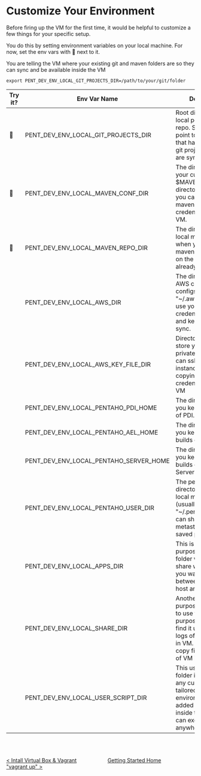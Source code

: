 # Customize Your Environment

Before firing up the VM for the first time, it would be helpful to customize a few things for your specific setup.

You do this by setting environment variables on your local machine. For now, set the env vars with &#x1F538; next to it.  

You are telling the VM where your existing git and maven folders are so they can sync and be available inside the VM

```
export PENT_DEV_ENV_LOCAL_GIT_PROJECTS_DIR=/path/to/your/git/folder
```

| Try it? | Env Var Name | Description  |  Default Value   |
| --- | ------------ | -----------  | ---------------  |
| &#x1F538; | PENT_DEV_ENV_LOCAL_GIT_PROJECTS_DIR   | Root directory of local pentaho git repo.  Suggested to point to the directory that has your current git projects so they are synced.              | ~/dev-env/pentaho/git/ |
| &#x1F538; | PENT_DEV_ENV_LOCAL_MAVEN_CONF_DIR | The direcotory of your current $MAVEN_HOME/conf directory.  This is so you can share your maven configs / credentials inside VM.              | ~/dev-env/pentaho/maven/conf |
| &#x1F538; | PENT_DEV_ENV_LOCAL_MAVEN_REPO_DIR | The directory of your local maven repo.  So, when your VM runs maven, it can pick up on the files you already downloaded.              | ~/.m2 |
| | PENT_DEV_ENV_LOCAL_AWS_DIR | The directory of your AWS credentials and configs.  Usually "~/.aws".  So you can use your current aws credentials inside VM and keep them in sync.              | ~/.aws     |
| | PENT_DEV_ENV_LOCAL_AWS_KEY_FILE_DIR | Directory where you store your public and private keys.  So you can ssh into AWS instances without copying ur credentials inside the VM              | ~/dev-env/pentaho/aws-keys |
| | PENT_DEV_ENV_LOCAL_PENTAHO_PDI_HOME | The directory where you keep dev builds of PDI.              | ~/dev-env/pentaho/pdi |
| | PENT_DEV_ENV_LOCAL_PENTAHO_AEL_HOME | The directory where you keep your dev builds of AEL              | ~/dev-env/pentaho/ael |
| | PENT_DEV_ENV_LOCAL_PENTAHO_SERVER_HOME | The directory where you keep your dev builds of Pentaho Server              | ~/dev-env/pentaho/server |
| | PENT_DEV_ENV_LOCAL_PENTAHO_USER_DIR | The pentaho user directory on your local machine (usually "~/.pentaho".  So you can share your metastores and other saved profile data.             | ~/.pentaho |
| | PENT_DEV_ENV_LOCAL_APPS_DIR | This is a geeneral purpose shared folder where you can share whatever apps you want to share between your local host and VM.                | ~/dev-env/pentaho/apps |
| | PENT_DEV_ENV_LOCAL_SHARE_DIR | Another general purpose share folder to use for whatever purpose you want.  I find it usual to share logs of apps running in VM.  Or to quickly copy files in and out of VM if need me              | ~/dev-env/pentaho/share |
| | PENT_DEV_ENV_LOCAL_USER_SCRIPT_DIR | This user-scripts folder is meant for any custom scripts tailored to your environment.  It is added to the path inside the VM so you can execute from anywhere.              | ~/dev-env/user-scripts |

<br>
<br>

[< Intall Virtual Box & Vagrant](install-virtual-box-vagrant.md) &nbsp;&nbsp;&nbsp;&nbsp;&nbsp;&nbsp;&nbsp;&nbsp;&nbsp;&nbsp;&nbsp;&nbsp;&nbsp;&nbsp;&nbsp;&nbsp;&nbsp;&nbsp;&nbsp;&nbsp;[Getting Started Home](getting-started.md)&nbsp;&nbsp;&nbsp;&nbsp;&nbsp;&nbsp;&nbsp;&nbsp;&nbsp;&nbsp;&nbsp;&nbsp;&nbsp;&nbsp;&nbsp;&nbsp;&nbsp;&nbsp;&nbsp;&nbsp;  ["vagrant up" >](vagrant-up.md)

